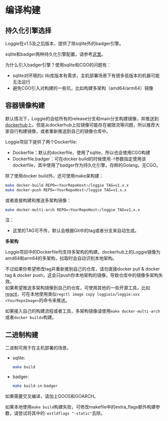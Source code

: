 # 编译构建

## 持久化引擎选择

Loggie在v1.5及之后版本，提供了除sqlite外的badger引擎。

sqlite和badger两种持久化引擎配置，请参考[这里](../reference/global/db.md)。

为什么引入badger引擎？使用sqlite和CGO的问题有：

- sqlite对环境的c lib库版本有需求，主机部署场景下有很多低版本的机器可能无法运行
- 避免CGO引入对构建的一些坑，比如构建多架构（amd64/arm64）镜像


## 容器镜像构建
默认情况下，Loggie的会给所有的release分支和main分支构建镜像，并推送到[dockerhub](https://hub.docker.com/r/loggieio/loggie/)上。但是从dockerhub上拉镜像可能存在被限流等问题，所以推荐大家自行构建镜像，或者重新推送到自己的镜像仓库中。

Loggie项目下提供了两个Dockerfile:

- Dockerfile：默认的dockerfile，使用了sqlite，所以也会使用CGO构建
- Dockerfile.badger：可在docker build的时候使用`-f`参数指定使用该dockerfile，其中使用了badger作为持久化引擎，存粹的Golang，无CGO。

除了使用docker build外，还可使用make来构建：
```bash
make docker-build REPO=<YourRepoHost>/loggie TAG=v1.x.x
make docker-push REPO=<YourRepoHost>/loggie TAG=v1.x.x
```
或者直接构建和推送多架构镜像：
```bash
make docker-multi-arch REPO=<YourRepoHost>/loggie TAG=v1.x.x
```

注：

- 这里的TAG可不传，默认会根据Git中的tag或者分支来自动生成。

**多架构**

Loggie项目中的Dockerfile均支持多架构的构建。dockerhub上的Loggie镜像为amd64和arm64的多架构，拉取时会自动识别本地架构。  

不过如果你希望修改tag并重新推到自己的仓库，请勿直接docker pull & docker tag & docker push，这会只push你本地架构的镜像，导致仓库中的镜像多架构失效。  
如果希望推送多架构镜像到自己的仓库，可使用其他的一些开源工具，比如[regctl](https://github.com/regclient/regclient/blob/main/docs/regctl.md)，可在本地使用类似`regctl image copy loggieio/loggie:xxx <YourRepoImage>`的命令来推送。

如果接入自己的构建流程或者工具，多架构镜像请使用`make docker-multi-arch`或者`docker buildx`构建。

## 二进制构建
二进制可用于在主机部署的场景。

- sqlite:
  ```bash
  make build
  ```
- badger:
  ```bash
  make build-in-badger
  ```

如果需要交叉编译，请加上GOOS和GOARCH。

如果本地使用`make build`构建失败，可修改makefile中的extra_flags额外构建参数，请尝试将其中的`-extldflags "-static"`去除。